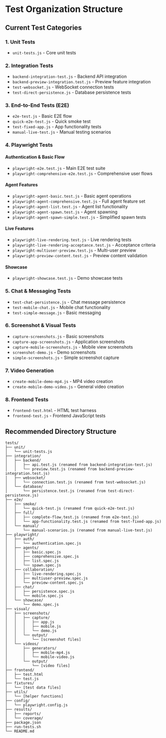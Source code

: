 # Test Organization Structure

## Current Test Categories

### 1. Unit Tests
- `unit-tests.js` - Core unit tests

### 2. Integration Tests
- `backend-integration-test.js` - Backend API integration
- `backend-preview-integration.test.js` - Preview feature integration
- `test-websocket.js` - WebSocket connection tests
- `test-direct-persistence.js` - Database persistence tests

### 3. End-to-End Tests (E2E)
- `e2e-test.js` - Basic E2E flow
- `quick-e2e-test.js` - Quick smoke test
- `test-fixed-app.js` - App functionality tests
- `manual-live-test.js` - Manual testing scenarios

### 4. Playwright Tests
#### Authentication & Basic Flow
- `playwright-e2e.test.js` - Main E2E test suite
- `playwright-comprehensive-e2e.test.js` - Comprehensive user flows

#### Agent Features
- `playwright-agent-basic.test.js` - Basic agent operations
- `playwright-agent-comprehensive.test.js` - Full agent feature set
- `playwright-agent-list.test.js` - Agent list functionality
- `playwright-agent-spawn.test.js` - Agent spawning
- `playwright-agent-spawn-simple.test.js` - Simplified spawn tests

#### Live Features
- `playwright-live-rendering.test.js` - Live rendering tests
- `playwright-live-rendering-acceptance.test.js` - Acceptance criteria
- `playwright-multiuser-preview.test.js` - Multi-user preview
- `playwright-preview-content.test.js` - Preview content validation

#### Showcase
- `playwright-showcase.test.js` - Demo showcase tests

### 5. Chat & Messaging Tests
- `test-chat-persistence.js` - Chat message persistence
- `test-mobile-chat.js` - Mobile chat functionality
- `test-simple-message.js` - Basic messaging

### 6. Screenshot & Visual Tests
- `capture-screenshots.js` - Basic screenshots
- `capture-app-screenshots.js` - Application screenshots
- `capture-mobile-screenshots.js` - Mobile view screenshots
- `screenshot-demo.js` - Demo screenshots
- `simple-screenshots.js` - Simple screenshot capture

### 7. Video Generation
- `create-mobile-demo-mp4.js` - MP4 video creation
- `create-mobile-demo-video.js` - General video creation

### 8. Frontend Tests
- `frontend-test.html` - HTML test harness
- `frontend-test.js` - Frontend JavaScript tests

## Recommended Directory Structure

```
tests/
├── unit/
│   └── unit-tests.js
├── integration/
│   ├── backend/
│   │   ├── api.test.js (renamed from backend-integration-test.js)
│   │   └── preview.test.js (renamed from backend-preview-integration.test.js)
│   ├── websocket/
│   │   └── connection.test.js (renamed from test-websocket.js)
│   └── database/
│       └── persistence.test.js (renamed from test-direct-persistence.js)
├── e2e/
│   ├── smoke/
│   │   └── quick-test.js (renamed from quick-e2e-test.js)
│   ├── full/
│   │   ├── complete-flow.test.js (renamed from e2e-test.js)
│   │   └── app-functionality.test.js (renamed from test-fixed-app.js)
│   └── manual/
│       └── manual-scenarios.js (renamed from manual-live-test.js)
├── playwright/
│   ├── auth/
│   │   └── authentication.spec.js
│   ├── agents/
│   │   ├── basic.spec.js
│   │   ├── comprehensive.spec.js
│   │   ├── list.spec.js
│   │   └── spawn.spec.js
│   ├── collaboration/
│   │   ├── live-rendering.spec.js
│   │   ├── multiuser-preview.spec.js
│   │   └── preview-content.spec.js
│   ├── chat/
│   │   ├── persistence.spec.js
│   │   └── mobile.spec.js
│   └── showcase/
│       └── demo.spec.js
├── visual/
│   ├── screenshots/
│   │   ├── capture/
│   │   │   ├── app.js
│   │   │   ├── mobile.js
│   │   │   └── demo.js
│   │   └── output/
│   │       └── [screenshot files]
│   └── videos/
│       ├── generators/
│       │   ├── mobile-mp4.js
│       │   └── mobile-video.js
│       └── output/
│           └── [video files]
├── frontend/
│   ├── test.html
│   └── test.js
├── fixtures/
│   └── [test data files]
├── utils/
│   └── [helper functions]
├── config/
│   └── playwright.config.js
├── results/
│   ├── reports/
│   └── coverage/
├── package.json
├── run-tests.sh
└── README.md
```